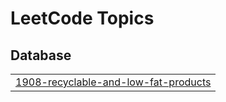 

<!---LeetCode Topics Start-->
# LeetCode Topics
## Database
|  |
| ------- |
| [1908-recyclable-and-low-fat-products](https://github.com/juba97/LeetCode-Solutions/tree/master/1908-recyclable-and-low-fat-products) |
<!---LeetCode Topics End-->
